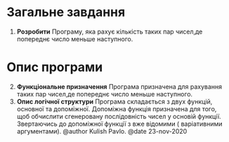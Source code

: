 # Загальне завдання

1. **Розробити** 
	Програму, яка рахує кількість таких пар чисел,де попереднє число меньше наступного.

# Опис програми
2. **Функціональне призначення**
	Програма призначена для рахування таких пар чисел,де попереднє число меньше наступного.
3. **Опис логічної структури**
	Програма складається з двух функцій, основної та допоміжної.
	Допоміжна функція призначена для того, щоб обчислити сгенеровану послідовність чисел у основій функції.
	Звертаючись до допоміжної функції з вже відомими ( варіативними аргументами).
@author Kulish Pavlo.
@date 23-nov-2020


